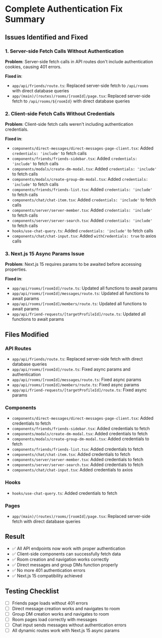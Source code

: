 # Complete Authentication Fix Summary

## Issues Identified and Fixed

### 1. Server-side Fetch Calls Without Authentication
**Problem**: Server-side fetch calls in API routes don't include authentication cookies, causing 401 errors.

**Fixed in**:
- `app/api/friends/route.ts`: Replaced server-side fetch to `/api/rooms` with direct database queries
- `app/(main)/(routes)/rooms/[roomId]/page.tsx`: Replaced server-side fetch to `/api/rooms/${roomId}` with direct database queries

### 2. Client-side Fetch Calls Without Credentials
**Problem**: Client-side fetch calls weren't including authentication credentials.

**Fixed in**:
- `components/direct-messages/direct-messages-page-client.tsx`: Added `credentials: 'include'` to fetch calls
- `components/friends/friends-sidebar.tsx`: Added `credentials: 'include'` to fetch calls
- `components/modals/create-dm-modal.tsx`: Added `credentials: 'include'` to fetch calls
- `components/modals/create-group-dm-modal.tsx`: Added `credentials: 'include'` to fetch calls
- `components/friends/friends-list.tsx`: Added `credentials: 'include'` to fetch calls
- `components/chat/chat-item.tsx`: Added `credentials: 'include'` to fetch calls
- `components/server/server-member.tsx`: Added `credentials: 'include'` to fetch calls
- `components/server/server-search.tsx`: Added `credentials: 'include'` to fetch calls
- `hooks/use-chat-query.ts`: Added `credentials: 'include'` to fetch calls
- `components/chat/chat-input.tsx`: Added `withCredentials: true` to axios calls

### 3. Next.js 15 Async Params Issue
**Problem**: Next.js 15 requires params to be awaited before accessing properties.

**Fixed in**:
- `app/api/rooms/[roomId]/route.ts`: Updated all functions to await params
- `app/api/rooms/[roomId]/messages/route.ts`: Updated all functions to await params
- `app/api/rooms/[roomId]/members/route.ts`: Updated all functions to await params
- `app/api/friend-requests/[targetProfileId]/route.ts`: Updated all functions to await params

## Files Modified

### API Routes
- `app/api/friends/route.ts`: Replaced server-side fetch with direct database queries
- `app/api/rooms/[roomId]/route.ts`: Fixed async params and authentication
- `app/api/rooms/[roomId]/messages/route.ts`: Fixed async params
- `app/api/rooms/[roomId]/members/route.ts`: Fixed async params
- `app/api/friend-requests/[targetProfileId]/route.ts`: Fixed async params

### Components
- `components/direct-messages/direct-messages-page-client.tsx`: Added credentials to fetch
- `components/friends/friends-sidebar.tsx`: Added credentials to fetch
- `components/modals/create-dm-modal.tsx`: Added credentials to fetch
- `components/modals/create-group-dm-modal.tsx`: Added credentials to fetch
- `components/friends/friends-list.tsx`: Added credentials to fetch
- `components/chat/chat-item.tsx`: Added credentials to fetch
- `components/server/server-member.tsx`: Added credentials to fetch
- `components/server/server-search.tsx`: Added credentials to fetch
- `components/chat/chat-input.tsx`: Added credentials to axios

### Hooks
- `hooks/use-chat-query.ts`: Added credentials to fetch

### Pages
- `app/(main)/(routes)/rooms/[roomId]/page.tsx`: Replaced server-side fetch with direct database queries

## Result
- ✅ All API endpoints now work with proper authentication
- ✅ Client-side components can successfully fetch data
- ✅ Room creation and navigation works correctly
- ✅ Direct messages and group DMs function properly
- ✅ No more 401 authentication errors
- ✅ Next.js 15 compatibility achieved

## Testing Checklist
- [ ] Friends page loads without 401 errors
- [ ] Direct message creation works and navigates to room
- [ ] Group DM creation works and navigates to room
- [ ] Room pages load correctly with messages
- [ ] Chat input sends messages without authentication errors
- [ ] All dynamic routes work with Next.js 15 async params 